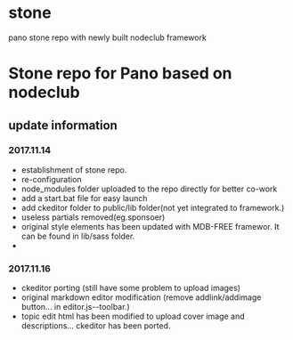 # stone
pano stone repo with newly built nodeclub framework

# Stone repo for Pano based on nodeclub

## update information
### 2017.11.14
* establishment of stone repo.
* re-configuration
* node_modules folder uploaded to the repo directly for better co-work
* add a start.bat file for easy launch
* add ckeditor folder to public/lib folder(not yet integrated to framework.)
* useless partials removed(eg.sponsoer)
* original style elements has been updated with MDB-FREE framewor. It can be found in lib/sass folder.
* 

### 2017.11.16
* ckeditor porting (still have some problem to upload images)
* original markdown editor modification (remove addlink/addimage button... in editor.js--toolbar.)
* topic edit html has been modified to upload cover image and descriptions... ckeditor has been ported.
